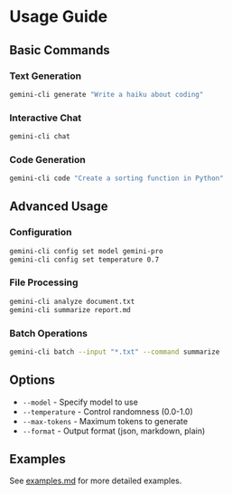 # Usage Guide

## Basic Commands

### Text Generation

```bash
gemini-cli generate "Write a haiku about coding"
```

### Interactive Chat

```bash
gemini-cli chat
```

### Code Generation

```bash
gemini-cli code "Create a sorting function in Python"
```

## Advanced Usage

### Configuration

```bash
gemini-cli config set model gemini-pro
gemini-cli config set temperature 0.7
```

### File Processing

```bash
gemini-cli analyze document.txt
gemini-cli summarize report.md
```

### Batch Operations

```bash
gemini-cli batch --input "*.txt" --command summarize
```

## Options

- `--model` - Specify model to use
- `--temperature` - Control randomness (0.0-1.0)
- `--max-tokens` - Maximum tokens to generate
- `--format` - Output format (json, markdown, plain)

## Examples

See [examples.md](./examples.md) for more detailed examples.
